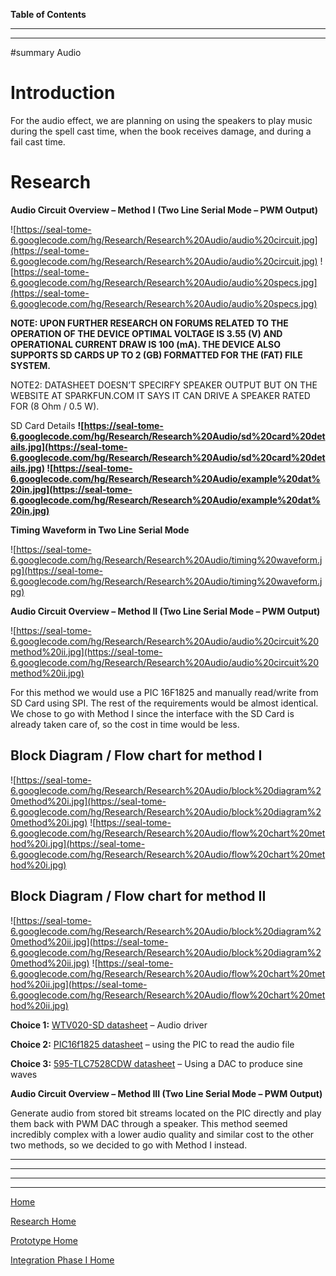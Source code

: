 **Table of Contents**


---





---


#summary Audio

# Introduction #
For the audio effect, we are planning on using the speakers to play music during the spell cast time, when the book receives damage, and during a fail cast time.

# Research #

**Audio Circuit Overview – Method I**
**(Two Line Serial Mode – PWM Output)**

![https://seal-tome-6.googlecode.com/hg/Research/Research%20Audio/audio%20circuit.jpg](https://seal-tome-6.googlecode.com/hg/Research/Research%20Audio/audio%20circuit.jpg)
![https://seal-tome-6.googlecode.com/hg/Research/Research%20Audio/audio%20specs.jpg](https://seal-tome-6.googlecode.com/hg/Research/Research%20Audio/audio%20specs.jpg)

**NOTE:  UPON FURTHER RESEARCH ON FORUMS RELATED TO THE OPERATION OF THE DEVICE OPTIMAL VOLTAGE IS 3.55 (V) AND OPERATIONAL CURRENT DRAW IS 100 (mA). THE DEVICE ALSO SUPPORTS SD CARDS UP TO 2 (GB) FORMATTED FOR THE (FAT) FILE SYSTEM.**

NOTE2: DATASHEET DOESN’T SPECIRFY SPEAKER OUTPUT BUT ON THE WEBSITE AT SPARKFUN.COM IT SAYS IT CAN DRIVE A SPEAKER RATED FOR (8 Ohm / 0.5 W).

SD Card Details **![https://seal-tome-6.googlecode.com/hg/Research/Research%20Audio/sd%20card%20details.jpg](https://seal-tome-6.googlecode.com/hg/Research/Research%20Audio/sd%20card%20details.jpg)
![https://seal-tome-6.googlecode.com/hg/Research/Research%20Audio/example%20dat%20in.jpg](https://seal-tome-6.googlecode.com/hg/Research/Research%20Audio/example%20dat%20in.jpg)**

**Timing Waveform in Two Line Serial Mode**

![https://seal-tome-6.googlecode.com/hg/Research/Research%20Audio/timing%20waveform.jpg](https://seal-tome-6.googlecode.com/hg/Research/Research%20Audio/timing%20waveform.jpg)

**Audio Circuit Overview – Method II
(Two Line Serial Mode – PWM Output)**

![https://seal-tome-6.googlecode.com/hg/Research/Research%20Audio/audio%20circuit%20method%20ii.jpg](https://seal-tome-6.googlecode.com/hg/Research/Research%20Audio/audio%20circuit%20method%20ii.jpg)

For this method we would use a PIC 16F1825 and manually read/write from SD Card using SPI. The rest of the requirements would be almost identical. We chose to go with Method I since the interface with the SD Card is already taken care of, so the cost in time would be less.

## Block Diagram / Flow chart for method I ##

![https://seal-tome-6.googlecode.com/hg/Research/Research%20Audio/block%20diagram%20method%20i.jpg](https://seal-tome-6.googlecode.com/hg/Research/Research%20Audio/block%20diagram%20method%20i.jpg)
![https://seal-tome-6.googlecode.com/hg/Research/Research%20Audio/flow%20chart%20method%20i.jpg](https://seal-tome-6.googlecode.com/hg/Research/Research%20Audio/flow%20chart%20method%20i.jpg)

## Block Diagram / Flow chart for method II ##
![https://seal-tome-6.googlecode.com/hg/Research/Research%20Audio/block%20diagram%20method%20ii.jpg](https://seal-tome-6.googlecode.com/hg/Research/Research%20Audio/block%20diagram%20method%20ii.jpg)
![https://seal-tome-6.googlecode.com/hg/Research/Research%20Audio/flow%20chart%20method%20ii.jpg](https://seal-tome-6.googlecode.com/hg/Research/Research%20Audio/flow%20chart%20method%20ii.jpg)

**Choice 1:** [WTV020-SD datasheet](https://dlnmh9ip6v2uc.cloudfront.net/datasheets/Widgets/WTV020SD.pdf) – Audio driver

**Choice 2:** [PIC16f1825 datasheet](http://ww1.microchip.com/downloads/en/DeviceDoc/41440C.pdf) – using the PIC to read the audio file

**Choice 3:** [595-TLC7528CDW datasheet](http://www.mouser.com/ds/2/405/slas062e-196033.pdf) – Using a DAC to produce sine waves

**Audio Circuit Overview – Method III
(Two Line Serial Mode – PWM Output)**

Generate audio from stored bit streams located on the PIC directly and play them back with PWM DAC through a speaker. This method seemed incredibly complex with a lower audio quality and similar cost to the other two methods, so we decided to go with Method I instead.



---


---


---



---


[Home](MainPage.md)

[Research Home](Research.md)

[Prototype Home](prototype.md)

[Integration Phase I Home](Integration.md)